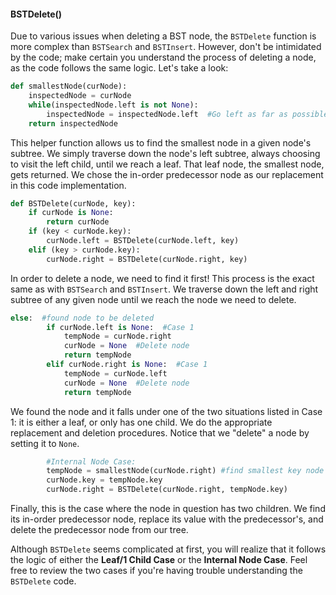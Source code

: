 <!--title={BSTDelete() II}-->

<!--badges={Algorithms:15,Python:5}-->

<!--concepts={Binary Search Tree Delete}-->

#### BSTDelete()

Due to various issues when deleting a BST node, the `BSTDelete` function is more complex than `BSTSearch` and `BSTInsert`. However, don't be intimidated by the code; make certain you understand the process of deleting a node, as the code follows the same logic. Let's take a look:

```Python
def smallestNode(curNode):
    inspectedNode = curNode
    while(inspectedNode.left is not None):
        inspectedNode = inspectedNode.left  #Go left as far as possible
    return inspectedNode
```

This helper function allows us to find the smallest node in a given node's subtree. We simply traverse down the node's left subtree, always choosing to visit the left child, until we reach a leaf. That leaf node, the smallest node, gets returned. We chose the in-order predecessor node as our replacement in this code implementation.

```python
def BSTDelete(curNode, key):
    if curNode is None:
        return curNode
    if (key < curNode.key):
        curNode.left = BSTDelete(curNode.left, key)
    elif (key > curNode.key):
        curNode.right = BSTDelete(curNode.right, key)
```

In order to delete a node, we need to find it first! This process is the exact same as with `BSTSearch` and `BSTInsert`. We traverse down the left and right subtree of any given node until we reach the node we need to delete.

```python
else:  #found node to be deleted
        if curNode.left is None:  #Case 1
            tempNode = curNode.right
            curNode = None  #Delete node
            return tempNode
        elif curNode.right is None:  #Case 1
            tempNode = curNode.left
            curNode = None  #Delete node
            return tempNode
```

We found the node and it falls under one of the two situations listed in Case 1: it is either a leaf, or only has one child. We do the appropriate replacement and deletion procedures. Notice that we "delete" a node by setting it to `None`.

```python
        #Internal Node Case:
        tempNode = smallestNode(curNode.right) #find smallest key node of right subtree
        curNode.key = tempNode.key
        curNode.right = BSTDelete(curNode.right, tempNode.key)
```

Finally, this is the case where the node in question has two children. We find its in-order predecessor node, replace its value with the predecessor's, and delete the predecessor node from our tree.

Although `BSTDelete` seems complicated at first, you will realize that it follows the logic of either the **Leaf/1 Child Case** or the **Internal Node Case**. Feel free to review the two cases if you're having trouble understanding the `BSTDelete` code.